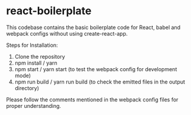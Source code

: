 # react-boilerplate
This codebase contains the basic boilerplate code for React, babel and webpack configs without using create-react-app.

Steps for Installation:

1. Clone the repository
2. npm install / yarn
3. npm start / yarn start (to test the webpack config for development mode)
4. npm run build / yarn run build (to check the emitted files in the output directory)

Please follow the comments mentioned in the webpack config files for proper understanding.
